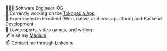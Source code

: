 🧑🏻‍💻 Software Engineer iOS <br/>
🔭 Currently working on the [Tokopedia App](https://apps.apple.com/us/app/tokopedia/id1001394201) <br/>
💬 Experienced in Frontend (Web, native, and cross-platform) and Backend Development <br/>
🌱 Loves sports, video games, and writing <br/>
🖋️ Visit my [Medium](https://www.medium.com/@aryasurya) <br/>
📫 Contact me through [LinkedIn](https://www.linkedin.com/in/arya-surya013/) <br/>

